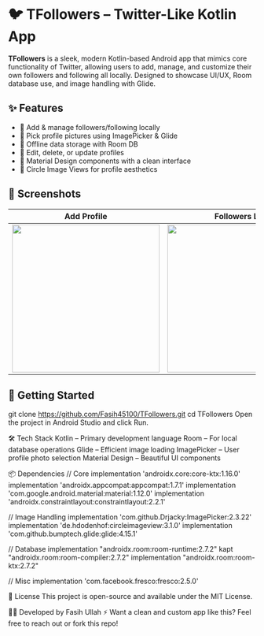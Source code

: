 # 🐦 TFollowers – Twitter-Like Kotlin App

**TFollowers** is a sleek, modern Kotlin-based Android app that mimics core functionality of Twitter, allowing users to add, manage, and customize their own followers and following all locally. Designed to showcase UI/UX, Room database use, and image handling with Glide.


## ✨ Features

- 👤 Add & manage followers/following locally
- 📸 Pick profile pictures using ImagePicker & Glide
- 🧠 Offline data storage with Room DB
- 🔄 Edit, delete, or update profiles
- 📱 Material Design components with a clean interface
- 🧩 Circle Image Views for profile aesthetics


## 📸 Screenshots

| Add Profile | Followers List |
|-------------|----------------|
| <img src="assets/screenshots/add_profile.png" width="300"/> | <img src="assets/screenshots/followers_list.png" width="300"/> |



## 🚀 Getting Started

git clone https://github.com/Fasih45100/TFollowers.git
cd TFollowers
Open the project in Android Studio and click Run.

🛠️ Tech Stack
Kotlin – Primary development language
Room – For local database operations
Glide – Efficient image loading
ImagePicker – User profile photo selection
Material Design – Beautiful UI components

📦 Dependencies
// Core
implementation 'androidx.core:core-ktx:1.16.0'
implementation 'androidx.appcompat:appcompat:1.7.1'
implementation 'com.google.android.material:material:1.12.0'
implementation 'androidx.constraintlayout:constraintlayout:2.2.1'

// Image Handling
implementation 'com.github.Drjacky:ImagePicker:2.3.22'
implementation 'de.hdodenhof:circleimageview:3.1.0'
implementation 'com.github.bumptech.glide:glide:4.15.1'

// Database
implementation "androidx.room:room-runtime:2.7.2"
kapt "androidx.room:room-compiler:2.7.2"
implementation "androidx.room:room-ktx:2.7.2"

// Misc
implementation 'com.facebook.fresco:fresco:2.5.0'

📄 License
This project is open-source and available under the MIT License.

👨‍💻 Developed by Fasih Ullah
⚡ Want a clean and custom app like this? Feel free to reach out or fork this repo!
